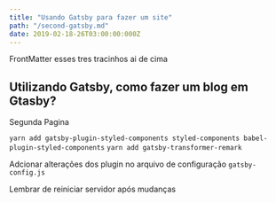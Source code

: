 ```yaml
---
title: "Usando Gatsby para fazer um site"
path: "/second-gatsby.md"
date: 2019-02-18-26T03:00:00:000Z
---
```

FrontMatter esses tres tracinhos ai de cima

## Utilizando Gatsby, como fazer um blog em Gtasby?
Segunda Pagina

`yarn add gatsby-plugin-styled-components styled-components babel-plugin-styled-components`
`yarn add gatsby-transformer-remark`

Adcionar alterações dos plugin no arquivo de configuração `gatsby-config.js`

Lembrar de reiniciar servidor após mudanças
